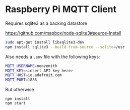 # Raspberry Pi MQTT Client

Requires sqlite3 as a backing datastore

https://github.com/mapbox/node-sqlite3#source-install

```bash
sudo apt-get install libsqlite3-dev
npm install sqlite3 --build-from-source --sqlite=/usr
```

Also needs a `.env` file with the following keys:

```bash
MQTT_USERNAME=neozenith
MQTT_KEY=<insert API key here>
MQTT_HOST=io.adafruit.com
MQTT_PORT=1883
```

But otherwise

```
npm install
npm start
```
